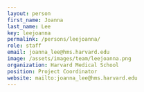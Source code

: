 ```yaml
---
layout: person
first_name: Joanna
last_name: Lee
key: leejoanna
permalink: /persons/leejoanna/
role: staff
email: joanna_lee@hms.harvard.edu
image: /assets/images/team/leejoanna.png
organization: Harvard Medical School
position: Project Coordinator
website: mailto:joanna_lee@hms.harvard.edu 
---
```

